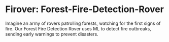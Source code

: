 # Firover: Forest-Fire-Detection-Rover
Imagine an army of rovers patrolling forests, watching for the first signs of fire. Our Forest Fire Detection Rover uses ML to detect fire outbreaks, sending early warnings to prevent disasters.
